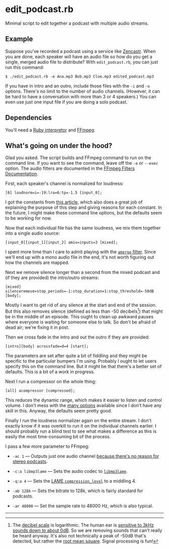 # edit_podcast.rb

Minimal script to edit together a podcast with multiple audio streams.

## Example

Suppose you've recorded a podcast using a service like
[Zencastr](https://zencastr.com). When you are done, each speaker will
have an audio file so how do you get a single, merged audio file to
distribute? With `edit_podcast.rb`, you can just run this command:

    $ ./edit_podcast.rb -e Ana.mp3 Bob.mp3 Cloe.mp3 edited_podcast.mp3

If you have in intro and an outro, include those files with the `-i`
and `-o` options. There's no limit to the number of audio
channels. (However, it can be hard to have a conversation with more
than 3 or 4 speakers.) You can even use just one input file if you are
doing a solo podcast.

## Dependencies

You'll need a [Ruby interpretor](https://www.ruby-lang.org/en/) and
[FFmpeg](http://ffmpeg.org/about.html).

## What's going on under the hood?

Glad you asked. The script builds and FFmpeg command to run on the
command line. If you want to see the command, leave off the `-e` or
`--exec` option. The audio filters are documented in the
[FFmpeg Filters Documentation](http://ffmpeg.org/ffmpeg-filters.html).

First, each speaker's channel is normalized for loudness:

    [0] loudnorm=i=-19:lra=6:tp=-1.5 [input_0];

I got the constants from
[this article](https://theaudacitytopodcast.com/why-and-how-your-podcast-needs-loudness-normalization-tap307/),
which also does a great job of explaining the purpose of this step and
giving reasons for each constant. In the future, I might make these
command line options, but the defaults seem to be working for now.

Now that each individual file has the same loudness, we mix them
together into a single audio source:

    [input_0][input_1][input_2] amix=inputs=3 [mixed];

I spent more time than I care to admit playing with the
[`amerge` filter](http://ffmpeg.org/ffmpeg-filters.html#amerge-1). Since
we'll end up with a mono audio file in the end, it's not worth
figuring out how the channels are mapped.

Next we remove silence longer than a second from the mixed podcast and
(if they are provided) the intro/outro streams:

    [mixed] silenceremove=stop_periods=-1:stop_duration=1:stop_threshold=-50dB [body];

Mostly I want to get rid of any silence at the start and end of the
session. But this also removes silence (defined as less than -50
decibels[^1]) that might be in the middle of an episode. This ought to
clean up awkward pauses where everyone is waiting for someone else to
talk. So don't be afraid of dead air; we're fixing it in post.

Then we cross fade in the intro and out the outro if they are provided:

    [intro][body] acrossfade=d=4 [start];

The parameters are set after quite a bit of fiddling and they might be
specific to the particular bumpers I'm using. Probably I ought to let
users specify this on the command line. But it might be that there's a
better set of defaults. This is a bit of a work in progress.

Next I run a compressor on the whole thing:

    [all] acompressor [compressed];

This reduces the dynamic range, which makes it easier to listen and
control volume. I don't mess with the
[many options](http://ffmpeg.org/ffmpeg-filters.html#acompressor)
available since I don't have any skill in this. Anyway, the defaults
seem pretty good.

Finally I run the loudness normalizer again on the entire stream. I
don't exactly know if it was overkill to run it on the individual
channels earlier. I should probably run a blind test to see what makes
a difference as this is easily the most time-consuming bit of the
process.

I pass a few more parameter to FFmpeg:

* `-ac 1` &mdash; Outputs just one audio channel [because there's no reason for stereo podcasts](https://theaudacitytopodcast.com/tap059-should-you-podcast-in-mono-or-stereo/).

* `-c:a libmp3lame` &mdash; Sets the audio codec to
  [`libmp3lame`](http://lame.sourceforge.net/).

* `-q:a 4` &mdash; Sets the
  [LAME `compression_level`](http://ffmpeg.org/ffmpeg-all.html#libmp3lame-1)
  to a middling 4.

* `-ab 128k` &mdash; Sets the bitrate to 128k, which is fairly
  standard for podcasts.

* `-ar 48000` &mdash; Set the sample rate to 48000 Hz, which is also typical.



---

[^1]: The [decibel scale](https://en.wikipedia.org/wiki/Decibel) is
    logarithmic. The human ear is
    [sensitive to 3kHz sounds down to about 0dB](https://www.dspguide.com/ch22/1.htm). So
    we are removing sounds that can't really be heard anyway. It's
    also not technically a peak of -50dB that's detected, but rather
    the
    [root mean square](https://en.wikipedia.org/wiki/Root_mean_square). Signal
    processing is fun!
